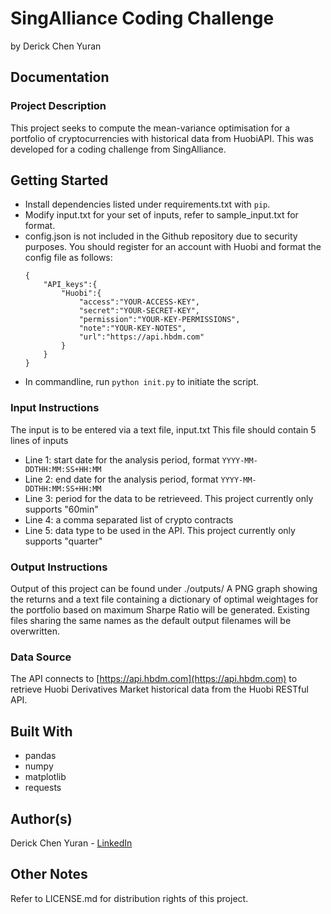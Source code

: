 # SingAlliance Coding Challenge
by Derick Chen Yuran

## Documentation

### Project Description

This project seeks to compute the mean-variance optimisation for a portfolio of cryptocurrencies with historical data from HuobiAPI. This was developed for a coding challenge from SingAlliance. 

## Getting Started
* Install dependencies listed under requirements.txt with ```pip```.
* Modify input.txt for your set of inputs, refer to sample_input.txt for format.
* config.json is not included in the Github repository due to security purposes. You should register for an account with Huobi and format the config file as follows:
	```
	{
		"API_keys":{
			"Huobi":{
				"access":"YOUR-ACCESS-KEY",
				"secret":"YOUR-SECRET-KEY",
				"permission":"YOUR-KEY-PERMISSIONS",
				"note":"YOUR-KEY-NOTES",
				"url":"https://api.hbdm.com"
			}
		}
	}
	```
* In commandline, run ```python init.py``` to initiate the script.


### Input Instructions
The input is to be entered via a text file, input.txt
This file should contain 5 lines of inputs

* Line 1: start date for the analysis period, format ```YYYY-MM-DDTHH:MM:SS+HH:MM```
* Line 2: end date for the analysis period, format ```YYYY-MM-DDTHH:MM:SS+HH:MM```
* Line 3: period for the data to be retrieveed. This project currently only supports "60min"
* Line 4: a comma separated list of crypto contracts 
* Line 5: data type to be used in the API. This project currently only supports "quarter"

### Output Instructions
Output of this project can be found under ./outputs/
A PNG graph showing the returns and a text file containing a dictionary of optimal weightages for the portfolio based on maximum Sharpe Ratio will be generated.
Existing files sharing the same names as the default output filenames will be overwritten. 

### Data Source 
The API connects to [https://api.hbdm.com](https://api.hbdm.com)
 to retrieve Huobi Derivatives Market historical data from the Huobi RESTful API.


## Built With
* pandas
* numpy
* matplotlib
* requests


## Author(s)
Derick Chen Yuran - [LinkedIn](https://www.linkedin.com/in/derick-chen/)


## Other Notes
Refer to LICENSE.md for distribution rights of this project.
